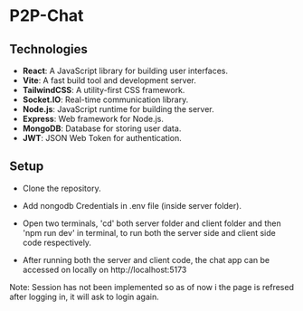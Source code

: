 # P2P-Chat

## Technologies

- **React**: A JavaScript library for building user interfaces.
- **Vite**: A fast build tool and development server.
- **TailwindCSS**: A utility-first CSS framework.
- **Socket.IO**: Real-time communication library.
- **Node.js**: JavaScript runtime for building the server.
- **Express**: Web framework for Node.js.
- **MongoDB**: Database for storing user data.
- **JWT**: JSON Web Token for authentication.

## Setup
- Clone the repository.

- Add nongodb Credentials in .env file (inside server folder).

- Open two terminals, 'cd' both server folder and client folder and then 'npm run dev' in terminal, to run both the server side and client side code respectively.

- After running both the server and client code, the chat app can be accessed on locally on http://localhost:5173 

Note: Session has not been implemented so as of now i the page is refresed after logging in, it will ask to login again.

